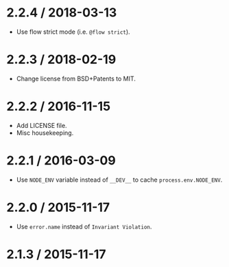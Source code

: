 2.2.4 / 2018-03-13
==================

  * Use flow strict mode (i.e. `@flow strict`).

2.2.3 / 2018-02-19
==================

  * Change license from BSD+Patents to MIT.

2.2.2 / 2016-11-15
==================

  * Add LICENSE file.
  * Misc housekeeping.

2.2.1 / 2016-03-09
==================

  * Use `NODE_ENV` variable instead of `__DEV__` to cache `process.env.NODE_ENV`.

2.2.0 / 2015-11-17
==================

  * Use `error.name` instead of `Invariant Violation`.

2.1.3 / 2015-11-17
==================
